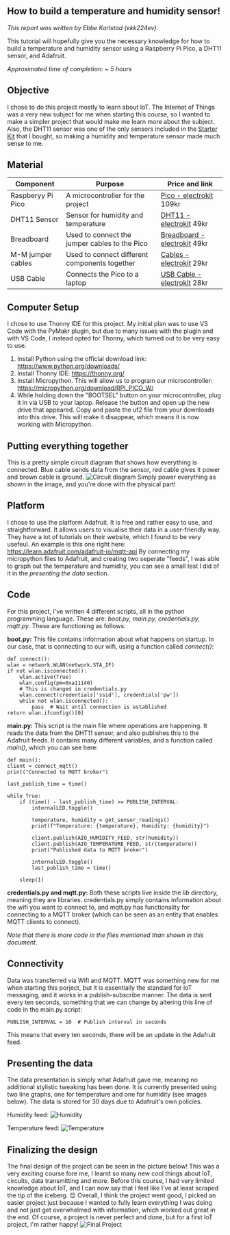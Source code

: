 ## How to build a temperature and humidity sensor!

*This report was written by Ebbe Karlstad (ekk224ev).*

This tutorial will hopefully give you the necessary knowledge for how to build a temperature and humidity sensor using a Raspberry Pi Pico, a DHT11 sensor, and Adafruit.

*Approximated time of completion: ~ 5 hours*


## Objective

I chose to do this project mostly to learn about IoT. The Internet of Things was a very new subject for me when starting this course, so I wanted to make a simpler project that would make me learn more about the subject. Also, the DHT11 sensor was one of the only sensors included in the [Starter Kit](https://www.electrokit.com/lnu-starter) that I bought, so making a humidity and temperature sensor made much sense to me.

## Material

| Component | Purpose | Price and link |
|--|--|--|
| Raspberyy Pi Pico | A microcontroller for the project | [Pico - electrokit](https://www.electrokit.com/raspberry-pi-pico-wh) 109kr |
| DHT11 Sensor | Sensor for humidity and temperature | [DHT11 - electrokit](https://www.electrokit.com/digital-temperatur-och-fuktsensor-dht11) 49kr |
| Breadboard | Used to connect the jumper cables to the Pico | [Breadboard - electrokit](https://www.electrokit.com/kopplingsdack-400-anslutningar) 49kr |
| M-M jumper cables | Used to connect different components together | [Cables - electrokit](https://www.electrokit.com/labbsladd-20-pin-15cm-hane/hane) 29kr |
| USB Cable | Connects the Pico to a laptop | [USB Cable - electrokit](https://www.electrokit.com/usb-kabel-a-hane-micro-b-hane-60cm) 28kr |


## Computer Setup

I chose to use Thonny IDE for this project. My initial plan was to use VS Code with the PyMakr plugin, but due to many issues with the plugin and with VS Code, I instead opted for Thonny, which turned out to be very easy to use.

1. Install Python using the official download link: https://www.python.org/downloads/ 
2. Install Thonny IDE: https://thonny.org/
3.  Install Micropython. This will allow us to program our microcontroller: https://micropython.org/download/RPI_PICO_W/
4. While holding down the "BOOTSEL" button on your microcontroller, plug it in via USB to your laptop. Release the button and open up the new drive that appeared. Copy and paste the uf2 file from your downloads into this drive. This will make it disappear, which means it is now working with Micropython.

## Putting everything together

This is a pretty simple circuit diagram that shows how everything is connected. Blue cable sends data from the sensor, red cable gives it power and brown cable is ground.
![Circuit diagram](https://raw.githubusercontent.com/ebbekarlstad/iot_project/main/temp_hum_sketch.jpg)
Simply power everything as shown in the image, and you're done with the physical part!
## Platform

I chose to use the platform Adafruit. It is free and rather easy to use, and straightforward. It allows users to visualise their data in a user-friendly way. They have a lot of tutorials on their website, which I found to be very usefeul. An example is this one right here: https://learn.adafruit.com/adafruit-io/mqtt-api
By connecting my micropython files to Adafruit, and creating two seperate "feeds", I was able to graph out the temperature and humidity, you can see a small test I did of it in the *presenting the data* section.

## Code

For this project, I've written 4 different scripts, all in the python programming language. These are: *boot.py, main.py, credentials.py, mqtt.py*. These are functioning as follows:

**boot.py:** This file contains information about what happens on startup. In our case, that is connecting to our wifi, using a function called *connect()*:

    def connect():
    wlan = network.WLAN(network.STA_IF)
    if not wlan.isconnected():
        wlan.active(True)
        wlan.config(pm=0xa11140)
        # This is changed in credentials.py
        wlan.connect(credentials['ssid'], credentials['pw'])
        while not wlan.isconnected():
            pass  # Wait until connection is established
    return wlan.ifconfig()[0]
**main.py:** This script is the main file where operations are happening. It reads the data from the DHT11 sensor, and also publishes this to the Adafruit feeds. It contains many different variables, and a function called *main()*, which you can see here:

    def main():
    client = connect_mqtt()
    print("Connected to MQTT broker")

    last_publish_time = time()

    while True:
        if (time() - last_publish_time) >= PUBLISH_INTERVAL:
            internalLED.toggle()
            
            temperature, humidity = get_sensor_readings()
            print(f"Temperature: {temperature}, Humidity: {humidity}")

            client.publish(AIO_HUMIDITY_FEED, str(humidity))
            client.publish(AIO_TEMPERATURE_FEED, str(temperature))
            print("Published data to MQTT broker")

            internalLED.toggle()
            last_publish_time = time()
        
        sleep(1)
**credentials.py and mqtt.py:** Both these scripts live inside the *lib* directory, meaning they are libraries. credentials.py simply contains information about the wifi you want to connect to, and mqtt.py has functionality for connecting to a MQTT broker (which can be seen as an entity that enables MQTT clients to connect).


*Note that there is more code in the files mentioned than shown in this document.* 
## Connectivity

Data was transferred via Wifi and MQTT. MQTT was something new for me when starting this porject, but it is essentially the standard for IoT messaging, and it works in a publish-subscribe manner. The data is sent every ten seconds, something that we can change by altering this line of code in the main.py script:

    PUBLISH_INTERVAL = 10  # Publish interval in seconds
This means that every ten seconds, there will be an update in the Adafruit feed.

## Presenting the data

The data presentation is simply what Adafruit gave me, meaning no additional stylistic tweaking has been done. It is currently presented using two line graphs, one for temperature and one for humidity (see images below). The data is stored for 30 days due to Adafruit's own policies.

Humidity feed:
![Humidity](https://raw.githubusercontent.com/ebbekarlstad/iot_project/main/humidity_screen.png)

Temperature feed:
![Temperature](https://raw.githubusercontent.com/ebbekarlstad/iot_project/main/temperature_screen.png)

## Finalizing the design

The final design of the project can be seen in the picture below! This was a very exciting course fore me, I learnt so many new cool things about IoT, circuits, data transmitting and more. Before this course, I had very limited knowledge about IoT, and I can now say that I feel like I've at least scraped the tip of the iceberg. :blush:
Overall, I think the project went good, I picked an easier project just because I wanted to fully learn everything I was doing and not just get overwhelmed with information, which worked out great in the end. Of course, a project is never perfect and done, but for a first IoT project, I'm rather happy!
![Final Project](https://raw.githubusercontent.com/ebbekarlstad/iot_project/main/final.jpg)
